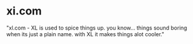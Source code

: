 # xi.com

"xl.com - XL is used to spice things up. you know... things sound boring when its just a plain name. with XL it makes
things alot cooler."
